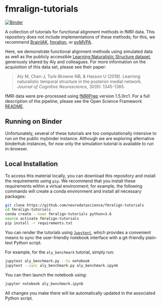# fmralign-tutorials

[![Binder](https://mybinder.org/badge_logo.svg)](https://mybinder.org/v2/gh/neurodatascience/fmralign-tutorials/master)

A collection of tutorials for functional alignment methods in fMRI data.
This repository does not include implementations of these methods; for this,
we recommend [BrainIAK](http://brainiak.org/),
[fmralign](https://github.com/Parietal-INRIA/fmralign), or
[pyMVPA](http://www.pymvpa.org/).

Here, we demonstrate functional alignment methods using simulated data as well as
the publicly accessible [Learning Naturalistic Structure dataset](https://osf.io/vgj7w/),
generously shared by Aly and colleagues.
For more information on the acquisition of this data set, please see their paper:

> Aly M, Chen J, Turk-Browne NB, & Hasson U (2018).
  Learning naturalistic temporal structure in the posterior medial network.
  _Journal of Cognitive Neuroscience_, 30(9): 1345-1365.

fMRI data were pre-processed using [fMRIPrep](https://fmriprep.readthedocs.io) version 1.5.0rc1.
For a full description of the pipeline, please see the Open Science Framework [README](https://osf.io/479pt/).

## Running on Binder

Unfortunately, several of these tutorials are too computationally intensive to run on the public mybinder instance.
Although we are exploring alternative binderhub instances, for now only the simulation tutorial is available to run in-browser.

## Local Installation

To access this material locally, you can download this repository and install the requirements using `pip`.
We recommend that you install these requirements within a virtual environment;
for example, the following commands will create a conda environment and install all necessary packages:

```bash
git clone https://github.com/neurodatascience/fmralign-tutorials
cd fmralign-tutorials
conda create --name fmralign-tutorials python=3.6
source activate fmralign-tutorials
pip install -r requirements.txt
```

You can render the tutorials using [`Jupytext`](https://jupytext.readthedocs.io/en/latest/),
which provides a convenient means to sync the user-friendly notebook interface with a git-friendly plain-text Python script.

For example, for the `aly_benchmark` tutorial, simply run:

```bash
jupytext aly_benchmark.py --to notebook
jupytext --sync aly_benchmark.py aly_benchmark.ipynb
```

You can then launch the notebook using:

```bash
jupyter notebook aly_benchmark.ipynb
```

All changes you make there will be automatically updated in the associated Python script.
